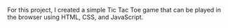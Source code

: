 For this project, I created a simple Tic Tac Toe game that can be played in the browser
using HTML, CSS, and JavaScript.